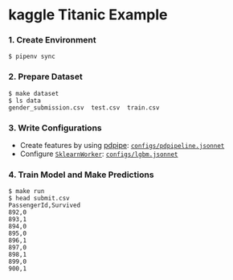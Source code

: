 kaggle Titanic Example
===


### 1. Create Environment

```
$ pipenv sync
```

### 2. Prepare Dataset

```
$ make dataset
$ ls data
gender_submission.csv  test.csv  train.csv
```

### 3. Write Configurations

- Create features by using [pdpipe](https://pdpipe.github.io/pdpipe/): [`configs/pdpipeline.jsonnet`](https://github.com/altescy/colt/blob/master/examples/titanic/configs/pdpipeline.jsonnet)
- Configure [`SklearnWorker`](https://github.com/altescy/colt/blob/master/examples/titanic/titanic/worker.py#L56-L111): [`configs/lgbm.jsonnet`](https://github.com/altescy/colt/blob/master/examples/titanic/configs/lgbm.jsonnet)

### 4. Train Model and Make Predictions

```
$ make run
$ head submit.csv
PassengerId,Survived
892,0
893,1
894,0
895,0
896,1
897,0
898,1
899,0
900,1
```
